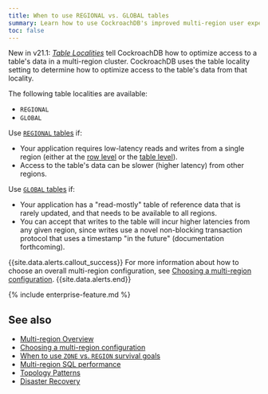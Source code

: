 ```yaml
---
title: When to use REGIONAL vs. GLOBAL tables
summary: Learn how to use CockroachDB's improved multi-region user experience.
toc: false
---
```


<span class="version-tag">New in v21.1:</span> [_Table Localities_](multiregion-overview.html#table-locality) tell CockroachDB how to optimize access to a table's data in a multi-region cluster.  CockroachDB uses the table locality setting to determine how to optimize access to the table's data from that locality.

The following table localities are available:

- `REGIONAL`
- `GLOBAL`

Use [`REGIONAL` tables](multiregion-overview.html#regional-by-row-tables) if:

- Your application requires low-latency reads and writes from a single region (either at the [row level](multiregion-overview.html#regional-by-row-tables) or the [table level](multiregion-overview.html#regional-tables)).
- Access to the table's data can be slower (higher latency) from other regions.

Use [`GLOBAL` tables](multiregion-overview.html#global-tables) if:

- Your application has a "read-mostly" table of reference data that is rarely updated, and that needs to be available to all regions.
- You can accept that writes to the table will incur higher latencies from any given region, since writes use a novel non-blocking transaction protocol that uses a timestamp "in the future" (documentation forthcoming).

{{site.data.alerts.callout_success}}
For more information about how to choose an overall multi-region configuration, see [Choosing a multi-region configuration](choosing-a-multi-region-configuration.html).
{{site.data.alerts.end}}

{% include enterprise-feature.md %}

## See also

- [Multi-region Overview](multiregion-overview.html)
- [Choosing a multi-region configuration](choosing-a-multi-region-configuration.html)
- [When to use `ZONE` vs. `REGION` survival goals](when-to-use-zone-vs-region-survival-goals.html)
- [Multi-region SQL performance](demo-low-latency-multi-region-deployment.html)
- [Topology Patterns](topology-patterns.html)
- [Disaster Recovery](disaster-recovery.html)

